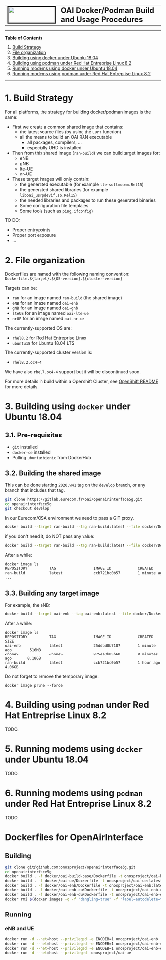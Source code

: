 <table style="border-collapse: collapse; border: none;">
  <tr style="border-collapse: collapse; border: none;">
    <td style="border-collapse: collapse; border: none;">
      <a href="http://www.openairinterface.org/">
         <img src="../doc/images/oai_final_logo.png" alt="" border=3 height=50 width=150>
         </img>
      </a>
    </td>
    <td style="border-collapse: collapse; border: none; vertical-align: center;">
      <b><font size = "5">OAI Docker/Podman Build and Usage Procedures</font></b>
    </td>
  </tr>
</table>

---

**Table of Contents**

1. [Build Strategy](#1-build-strategy)
2. [File organization](#2-file-organization)
3. [Building using docker under Ubuntu 18.04](#3-building-using-docker-under-ubuntu-1804)
4. [Building using podman under Red Hat Entreprise Linux 8.2](#4-building-using-podman-under-red-hat-entreprise-linux-82)
5. [Running modems using docker under Ubuntu 18.04](#5-running-modems-using-docker-under-ubuntu-1804)
6. [Running modems using podman under Red Hat Entreprise Linux 8.2](#6-running-modems-using-podman-under-red-hat-entreprise-linux-82)

---

# 1. Build Strategy #

For all platforms, the strategy for building docker/podman images is the same:

*  First we create a common shared image that contains:
   -  the latest source files (by using the `COPY` function)
   -  all the means to build an OAI RAN executable
      *  all packages, compilers, ...
      *  especially UHD is installed 
*  Then from this shared image (`ran-build`) we can build target images for:
   -  eNB
   -  gNB
   -  lte-UE
   -  nr-UE
*  These target images will only contain:
   -  the generated executable (for example `lte-softmodem.Rel15`)
   -  the generated shared libraries (for example `liboai_usrpdevif.so.Rel15`)
   -  the needed libraries and packages to run these generated binaries
   -  Some configuration file templates
   -  Some tools (such as `ping`, `ifconfig`)

TO DO:

-  Proper entrypoints
-  Proper port exposure
-  ...

# 2. File organization #

Dockerfiles are named with the following naming convention: `Dockerfile.${target}.${OS-version}.${cluster-version}`

Targets can be:

-  `ran` for an image named `ran-build` (the shared image)
-  `eNB` for an image named `oai-enb`
-  `gNB` for an image named `oai-gnb`
-  `lteUE` for an image named `oai-lte-ue`
-  `nrUE` for an image named `oai-nr-ue`

The currently-supported OS are:

- `rhel8.2` for Red Hat Entreprise Linux
- `ubuntu18` for Ubuntu 18.04 LTS

The currently-supported cluster version is:

- `rhel8.2.oc4-4`

We have also `rhel7.oc4-4` support but it will be discontinued soon.

For more details in build within a Openshift Cluster, see [OpenShift README](../openshift/README.md) for more details.

# 3. Building using `docker` under Ubuntu 18.04 #

## 3.1. Pre-requisites ##

* `git` installed
* `docker-ce` installed
* Pulling `ubuntu:bionic` from DockerHub

## 3.2. Building the shared image ##

This can be done starting `2020.w41` tag on the `develop` branch, or any branch that includes that tag.

```bash
git clone https://gitlab.eurecom.fr/oai/openairinterface5g.git
cd openairinterface5g
git checkout develop
```

In our Eurecom/OSA environment we need to pass a GIT proxy.

```bash
docker build --target ran-build --tag ran-build:latest --file docker/Dockerfile.ran.ubuntu18 --build-arg NEEDED_GIT_PROXY="http://proxy.eurecom.fr:8080" .
```

if you don't need it, do NOT pass any value:

```bash
docker build --target ran-build --tag ran-build:latest --file docker/Dockerfile.ran.ubuntu18 .
```

After a while:

```bash
docker image ls
REPOSITORY          TAG                 IMAGE ID            CREATED             SIZE
ran-build           latest              ccb721bc0b57        1 minute ago        4.06GB
...
```

## 3.3. Building any target image ##

For example, the eNB:

```bash
docker build --target oai-enb --tag oai-enb:latest --file docker/Dockerfile.eNB.ubuntu18 .
```

After a while:

```
docker image ls
REPOSITORY          TAG                 IMAGE ID            CREATED             SIZE
oai-enb             latest              25ddbd8b7187        1 minute ago        516MB
<none>              <none>              875ea3b05b60        8 minutes ago       8.18GB
ran-build           latest              ccb721bc0b57        1 hour ago          4.06GB
```

Do not forget to remove the temporary image:

```
docker image prune --force
```

# 4. Building using `podman` under Red Hat Entreprise Linux 8.2 #

TODO.

# 5. Running modems using `docker` under Ubuntu 18.04 #

TODO.

# 6. Running modems using `podman` under Red Hat Entreprise Linux 8.2 #

TODO.
# Dockerfiles for OpenAirInterface

## Building
```sh
git clone git@github.com:onosproject/openairinterface5g.git
cd openairinterface5g
docker build . -f docker/oai-build-base/Dockerfile -t onosproject/oai-build-base:latest
docker build . -f docker/oai-ue/Dockerfile -t onosproject/oai-ue:latest
docker build . -f docker/oai-enb/Dockerfile -t onosproject/oai-enb:latest
docker build . -f docker/oai-enb-cu/Dockerfile -t onosproject/oai-enb-cu:latest
docker build . -f docker/oai-enb-du/Dockerfile -t onosproject/oai-enb-du:latest
docker rmi $(docker images -q -f "dangling=true" -f "label=autodelete=true")
```

## Running
### eNB and UE
```sh
docker run -d --net=host --privileged -e ENODEB=1 onosproject/oai-enb
docker run -d --net=host --privileged -e ENODEB=1 onosproject/oai-enb-cu
docker run -d --net=host --privileged -e ENODEB=1 onosproject/oai-enb-du
docker run -d --net=host --privileged  onosproject/oai-ue
```
